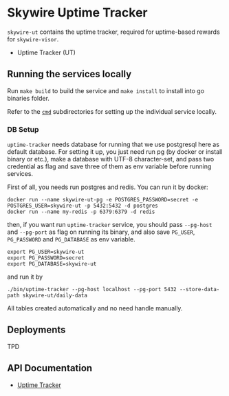 
# Skywire Uptime Tracker

`skywire-ut` contains the uptime tracker, required for uptime-based rewards for `skywire-visor`.

- Uptime Tracker (UT)

## Running the services locally

Run `make build` to build the service and `make install` to install into go binaries folder.

Refer to the [`cmd`](cmd) subdirectories for setting up the individual service locally.

### DB Setup
`uptime-tracker` needs database for running that we use postgresql here as default database. For setting it up, you just need run pg (by docker or install binary or etc.), make a database with UTF-8 character-set, and pass two credential as flag and save three of them as env variable before running services.

First of all, you needs run postgres and redis. You can run it by docker:
```
docker run --name skywire-ut-pg -e POSTGRES_PASSWORD=secret -e POSTGRES_USER=skywire-ut -p 5432:5432 -d postgres
docker run --name my-redis -p 6379:6379 -d redis
```

then, if you want run `uptime-tracker` service, you should pass `--pg-host` and `--pg-port` as flag on running its binary, and also save `PG_USER`, `PG_PASSWORD` and `PG_DATABASE` as env variable.
```
export PG_USER=skywire-ut
export PG_PASSWORD=secret
export PG_DATABASE=skywire-ut
```
and run it by

```
./bin/uptime-tracker --pg-host localhost --pg-port 5432 --store-data-path skywire-ut/daily-data
```

All tables created automatically and no need handle manually.

## Deployments

TPD

## API Documentation

- [Uptime Tracker](cmd/uptime-tracker/README.md)
